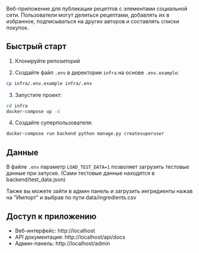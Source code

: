 
Веб-приложение для публикации рецептов с элементами социальной сети. Пользователи могут делиться рецептами, добавлять их в избранное, подписываться на других авторов и составлять списки покупок.

## Быстрый старт

1. Клонируйте репозиторий

2. Создайте файл `.env` в директории `infra` на основе `.env.example`:
```bash
cp infra/.env.example infra/.env
```

3. Запустите проект:
```bash
cd infra
docker-compose up -d
```

4. Создайте суперпользователя:
```bash
docker-compose run backend python manage.py createsuperuser
```

## Данные

В файле `.env` параметр `LOAD_TEST_DATA=1` позволяет загрузить тестовые данные при запуске. (Сами тестовые данные находятся в backend/test_data.json)

Также вы можете зайти в админ панель и загрузить ингридиенты нажав на "Импорт" и выбрав по пути data/ingredients.csv

## Доступ к приложению

- Веб-интерфейс: http://localhost
- API документация: http://localhost/api/docs
- Админ-панель: http://localhost/admin
